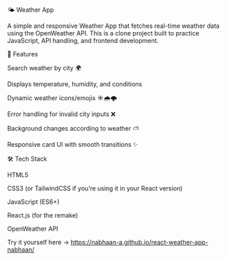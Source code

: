 🌤️ Weather App

A simple and responsive Weather App that fetches real-time weather data using the OpenWeather API.
This is a clone project built to practice JavaScript, API handling, and frontend development.

🚀 Features

Search weather by city 🌍

Displays temperature, humidity, and conditions

Dynamic weather icons/emojis ☀️🌧️🌩️

Error handling for invalid city inputs ❌

Background changes according to weather ⛅

Responsive card UI with smooth transitions ✨

🛠️ Tech Stack

HTML5

CSS3 (or TailwindCSS if you’re using it in your React version)

JavaScript (ES6+)

React.js (for the remake)

OpenWeather API

Try it yourself here -> https://nabhaan-a.github.io/react-weather-app-nabhaan/
